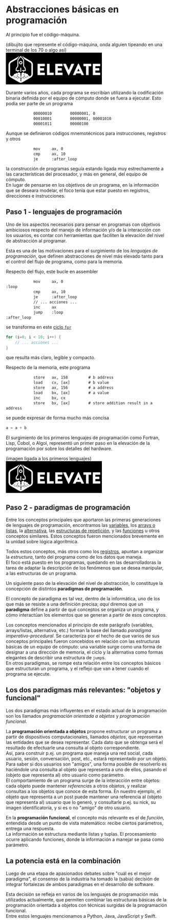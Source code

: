 # Abstracciones básicas en programación

Al principio fue el código-máquina.

(dibujito que represente el código-máquina, onda alguien tipeando en una terminal de los 70 o algo así)  
![dibujito que represente el código-máquina](../../images/logoelevate.jpg) 

Durante varios años, cada programa se escribían utilizando la codificación binaria definida por el equipo de cómputo donde se fuera a ejecutar. Esto podía ser parte de un programa
``` 
            00000010        00000001, 0
            00010001        00000001, 00001010
            00001011        00000100
```

Aunque se definieron códigos mnemotécnicos para instrucciones, registros y otros 
``` 
            mov     ax, 0
            cmp     ax, 10
            je      :after_loop
```
la construcción de programas seguía estando ligada muy estrechamente a las características del procesador, y más en general, del equipo de cómputo.  
En lugar de pensarse en los objetivos de un programa, en la información que se deseara modelar, el foco tenía que estar puesto en registros, direcciones e instrucciones. 


## Paso 1 - lenguajes de programación 
Uno de los aspectos necesarios para pensar en programas con objetivos ambiciosos respecto del manejo de información y/o de la interacción con los usuarios, es contar con herramientas que faciliten la elevación del nivel de abstracción al programar.

Esta es una de las motivaciones para el surgimiento de los _lenguajes de programación_, que definen abstracciones de nivel más elevado tanto para el control del flujo de programa, como para la memoria. 

Respecto del flujo, este bucle en assembler
``` 
            mov     ax, 0
:loop
            cmp     ax, 10
            je      :after_loop
            // ... acciones ...
            inc     ax
            jump    :loop
:after_loop
```
se transforma en este [ciclo `for`](../../logica-algoritmica/basicos/repeticion-2.md)
``` c
for (i=0; i < 10; i++) {
    // ... acciones ...
}
```
que resulta más claro, legible y compacto.

Respecto de la memoria, este programa
``` 
            store   ax, 158         # b address
            load    cx, [ax]        # b value
            store   ax, 156         # a address
            load    bx, [ax]        # a value
            inc     bx, cx
            store   bx, [ax]        # store addition result in a address
``` 
se puede expresar de forma mucho más concisa
``` c
a = a + b
```

El surgimiento de los primeros lenguajes de programación como Fortran, Lisp, Cobol, o Algol, representó un primer paso en la elevación de la programación por sobre los detalles del hardware.

(imagen ligada a los primeros lenguajes)  
![imagen ligada a los primeros lenguajes](../../images/logoelevate.jpg) 


## Paso 2 - paradigmas de programación
Entre los conceptos principales que aportaron las primeras generaciones de lenguajes de programación, encontramos las [variables](../../logica-algoritmica/basicos/variables.md), los [arrays o listas](../../logica-algoritmica/basicos/arrays-listas.md), la [alternativa](../../logica-algoritmica/basicos/alternativa.md), las [estructuras de repetición](../../logica-algoritmica/basicos/repeticion.md), y las [funciones](../../logica-algoritmica/basicos/funciones.md) u otros conceptos similares.  Estos conceptos fueron mencionados brevemente en la unidad sobre lógica algorítmica. 

Todos estos conceptos, más otros como los [registros](https://en.wikipedia.org/wiki/Struct_(C_programming_language)), apuntan a organizar la _estructura_, tanto del programa como de los datos que maneja.  
El foco está puesto en los programas, quedando en las desarrolladoras la tarea de adaptar la descripción de los fenómenos que se desea manipular, a las estructuras de un programa.  


Un siguiente paso de la elevación del nivel de abstracción, lo constituye la concepción de distintos **paradigmas de programación**. 

El concepto de paradigma es tal vez, dentro de la informática, uno de los que más se resiste a una definición precisa; 
_aquí_ diremos que un **paradigma** define a partir de qué conceptos se organiza un programa, y cómo interactúan los elementos que se generan a partir de esos conceptos.

Los conceptos mencionados al principio de este parágrafo (variables, arrays/listas, alternativa, etc.) forman la base del llamado _paradigma imperativo-procedural_. Se caracteríza por el hecho de que varios de sus conceptos principales fueron concebidos en relación con las estructuras básicas de un equipo de cómputo: una variable surge como una forma de designar a una dirección de memoria, el ciclo y la alternativa como formas elegantes de describir una estructura de `jump`s.  
En otros paradigmas, se rompe esta relación entre los conceptos básicos que estructuran un programa, y el reflejo que van a tener cuando el programa se ejecute.  

## Los dos paradigmas más relevantes: "objetos y funcional"
Los dos paradigmas más influyentes en el estado actual de la programación son los llamados _programación orientada a objetos_ y _programación funcional_.

La **programación orientada a objetos** propone estructurar un programa a partir de dispositivos computacionales, llamados _objetos_, que representan las entidades que se desea representar.
Cada dato que se obtenga será el resultado de efectuarle una consulta al objeto correspondiente.  
Así, para construir p.ej. un programa que maneja una red social, cada usuario, sesión, conversación, post, etc., estará representado por un objeto. Para saber si dos usuarios son "amigos", una forma posible de resolverlo es haciéndole una consulta al objeto que representa a uno de ellos, pasando el (objeto que representa al) otro usuario como parámetro.  
El comportamiento de un programa surge de la interacción entre objetos: cada objeto puede mantener _referencias_ a otros objetos, y realizar consultas a los objetos que conoce de esta forma. En nuestro ejemplo, el objeto que representa a un post puede mantener una referencia al (objeto que representa al) usuario que lo generó, y consultarle p.ej. su nick, su imagen identificatoria, y si es o no "amigo" de otro usuario.

En la **programación funcional**, el concepto más relevante es el de _función_, entendida desde un punto de vista matemático: recibe ciertos parámetros, entrega una respuesta.  
La información se estructura mediante listas y tuplas. El procesamiento ocurre aplicando funciones, donde la información a manejar se pasa como parámetro.  


## La potencia está en la combinación
Luego de una etapa de apasionados debates sobre "cuál es el mejor paradigma", el consenso de la industria ha tomado la (sabia) decisión de integrar fortalezas de ambos paradigmas en el desarrollo de software.

Esta decisión se refleja en varios de los lenguajes de programación más utilizados actualmente, que permiten combinar las estructuras básicas de la programación orientada a objetos con técnicas surgidas de la programación funcional.  
Entre estos lenguajes mencionamos a Python, Java, JavaScript y Swift.


